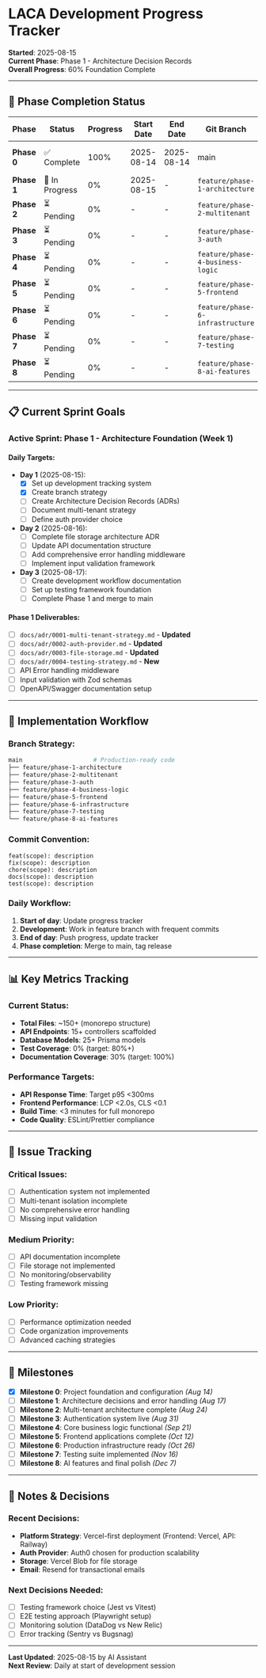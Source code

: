 # LACA Development Progress Tracker

**Started**: 2025-08-15  
**Current Phase**: Phase 1 - Architecture Decision Records  
**Overall Progress**: 60% Foundation Complete

---

## 🎯 **Phase Completion Status**

| Phase | Status | Progress | Start Date | End Date | Git Branch | Key Commits |
|-------|--------|----------|------------|----------|------------|-------------|
| **Phase 0** | ✅ Complete | 100% | 2025-08-14 | 2025-08-14 | main | `f7e1ce8` - Configuration fixes |
| **Phase 1** | 🔄 In Progress | 0% | 2025-08-15 | - | `feature/phase-1-architecture` | - |
| **Phase 2** | ⏳ Pending | 0% | - | - | `feature/phase-2-multitenant` | - |
| **Phase 3** | ⏳ Pending | 0% | - | - | `feature/phase-3-auth` | - |
| **Phase 4** | ⏳ Pending | 0% | - | - | `feature/phase-4-business-logic` | - |
| **Phase 5** | ⏳ Pending | 0% | - | - | `feature/phase-5-frontend` | - |
| **Phase 6** | ⏳ Pending | 0% | - | - | `feature/phase-6-infrastructure` | - |
| **Phase 7** | ⏳ Pending | 0% | - | - | `feature/phase-7-testing` | - |
| **Phase 8** | ⏳ Pending | 0% | - | - | `feature/phase-8-ai-features` | - |

---

## 📋 **Current Sprint Goals**

### **Active Sprint: Phase 1 - Architecture Foundation (Week 1)**

#### Daily Targets:
- **Day 1** (2025-08-15): 
  - [x] Set up development tracking system
  - [x] Create branch strategy
  - [ ] Create Architecture Decision Records (ADRs)
  - [ ] Document multi-tenant strategy
  - [ ] Define auth provider choice

- **Day 2** (2025-08-16):
  - [ ] Complete file storage architecture ADR
  - [ ] Update API documentation structure
  - [ ] Add comprehensive error handling middleware
  - [ ] Implement input validation framework

- **Day 3** (2025-08-17):
  - [ ] Create development workflow documentation
  - [ ] Set up testing framework foundation
  - [ ] Complete Phase 1 and merge to main

#### Phase 1 Deliverables:
- [ ] `docs/adr/0001-multi-tenant-strategy.md` - **Updated**
- [ ] `docs/adr/0002-auth-provider.md` - **Updated**  
- [ ] `docs/adr/0003-file-storage.md` - **Updated**
- [ ] `docs/adr/0004-testing-strategy.md` - **New**
- [ ] API Error handling middleware
- [ ] Input validation with Zod schemas
- [ ] OpenAPI/Swagger documentation setup

---

## 🚀 **Implementation Workflow**

### Branch Strategy:
```bash
main                    # Production-ready code
├── feature/phase-1-architecture
├── feature/phase-2-multitenant
├── feature/phase-3-auth
├── feature/phase-4-business-logic
├── feature/phase-5-frontend
├── feature/phase-6-infrastructure
├── feature/phase-7-testing
└── feature/phase-8-ai-features
```

### Commit Convention:
```
feat(scope): description
fix(scope): description
chore(scope): description
docs(scope): description
test(scope): description
```

### Daily Workflow:
1. **Start of day**: Update progress tracker
2. **Development**: Work in feature branch with frequent commits
3. **End of day**: Push progress, update tracker
4. **Phase completion**: Merge to main, tag release

---

## 📊 **Key Metrics Tracking**

### Current Status:
- **Total Files**: ~150+ (monorepo structure)
- **API Endpoints**: 15+ controllers scaffolded
- **Database Models**: 25+ Prisma models
- **Test Coverage**: 0% (target: 80%+)
- **Documentation Coverage**: 30% (target: 100%)

### Performance Targets:
- **API Response Time**: Target p95 <300ms
- **Frontend Performance**: LCP <2.0s, CLS <0.1
- **Build Time**: <3 minutes for full monorepo
- **Code Quality**: ESLint/Prettier compliance

---

## 🐛 **Issue Tracking**

### Critical Issues:
- [ ] Authentication system not implemented
- [ ] Multi-tenant isolation incomplete
- [ ] No comprehensive error handling
- [ ] Missing input validation

### Medium Priority:
- [ ] API documentation incomplete
- [ ] File storage not implemented
- [ ] No monitoring/observability
- [ ] Testing framework missing

### Low Priority:
- [ ] Performance optimization needed
- [ ] Code organization improvements
- [ ] Advanced caching strategies

---

## 🎉 **Milestones**

- [x] **Milestone 0**: Project foundation and configuration *(Aug 14)*
- [ ] **Milestone 1**: Architecture decisions and error handling *(Aug 17)*
- [ ] **Milestone 2**: Multi-tenant architecture complete *(Aug 24)*
- [ ] **Milestone 3**: Authentication system live *(Aug 31)*
- [ ] **Milestone 4**: Core business logic functional *(Sep 21)*
- [ ] **Milestone 5**: Frontend applications complete *(Oct 12)*
- [ ] **Milestone 6**: Production infrastructure ready *(Oct 26)*
- [ ] **Milestone 7**: Testing suite implemented *(Nov 16)*
- [ ] **Milestone 8**: AI features and final polish *(Dec 7)*

---

## 📝 **Notes & Decisions**

### Recent Decisions:
- **Platform Strategy**: Vercel-first deployment (Frontend: Vercel, API: Railway)
- **Auth Provider**: Auth0 chosen for production scalability
- **Storage**: Vercel Blob for file storage
- **Email**: Resend for transactional emails

### Next Decisions Needed:
- [ ] Testing framework choice (Jest vs Vitest)
- [ ] E2E testing approach (Playwright setup)
- [ ] Monitoring solution (DataDog vs New Relic)
- [ ] Error tracking (Sentry vs Bugsnag)

---

**Last Updated**: 2025-08-15 by AI Assistant  
**Next Review**: Daily at start of development session
